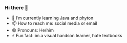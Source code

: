 ### Hi there 👋

<!--
**d-baez/d-baez** is a ✨ _special_ ✨ repository because its `README.md` (this file) appears on your GitHub profile.

Here are some ideas to get you started:

<!-- - 🔭 I’m currently working on .. -->
- 🌱 I’m currently learning Java and phyton
- 📫 How to reach me: social media or email
- 😄 Pronouns: He/him
- ⚡ Fun fact: im a visual handson learner, hate textbooks
<!-- - 👯 I’m looking to collaborate on ...
- 🤔 I’m looking for help with ...
- 💬 Ask me about ... -->
